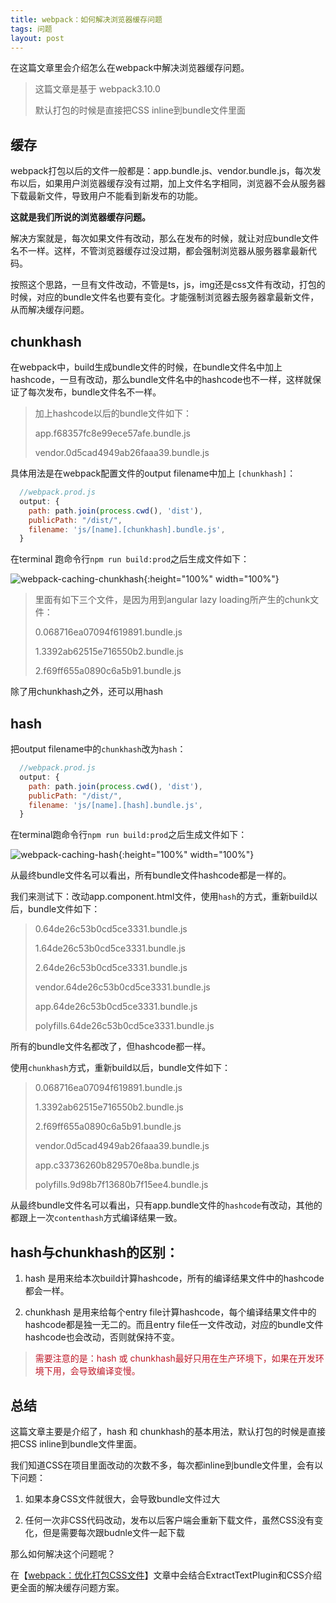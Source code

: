 ```yaml
---
title: webpack：如何解决浏览器缓存问题
tags: 问题
layout: post
---
```


在这篇文章里会介绍怎么在webpack中解决浏览器缓存问题。

<blockquote>
<p>
这篇文章是基于 webpack3.10.0
</p>
<p>
默认打包的时候是直接把CSS inline到bundle文件里面
</p>
</blockquote>

## 缓存
webpack打包以后的文件一般都是：app.bundle.js、vendor.bundle.js，每次发布以后，如果用户浏览器缓存没有过期，加上文件名字相同，浏览器不会从服务器下载最新文件，导致用户不能看到新发布的功能。

**这就是我们所说的浏览器缓存问题。**

解决方案就是，每次如果文件有改动，那么在发布的时候，就让对应bundle文件名不一样。这样，不管浏览器缓存过没过期，都会强制浏览器从服务器拿最新代码。


按照这个思路，一旦有文件改动，不管是ts，js，img还是css文件有改动，打包的时候，对应的bundle文件名也要有变化。才能强制浏览器去服务器拿最新文件，从而解决缓存问题。

## chunkhash

在webpack中，build生成bundle文件的时候，在bundle文件名中加上hashcode，一旦有改动，那么bundle文件名中的hashcode也不一样，这样就保证了每次发布，bundle文件名不一样。

<blockquote>
<p>
加上hashcode以后的bundle文件如下：
</p>
<p>
app.f68357fc8e99ece57afe.bundle.js
</p>
<p>
vendor.0d5cad4949ab26faaa39.bundle.js
</p>
</blockquote>

具体用法是在webpack配置文件的output filename中加上 ```[chunkhash]```：
```js
  //webpack.prod.js
  output: {
    path: path.join(process.cwd(), 'dist'),
    publicPath: "/dist/",
    filename: 'js/[name].[chunkhash].bundle.js',
  }
```


在terminal 跑命令行```npm run build:prod```之后生成文件如下：

![webpack-caching-chunkhash](https://limeii.github.io/assets/images/posts/webpack/webpack-caching-chunkhash.png){:height="100%" width="100%"}

<blockquote>
<p>
里面有如下三个文件，是因为用到angular lazy loading所产生的chunk文件：
</p>
<p>0.068716ea07094f619891.bundle.js</p>
<p>1.3392ab62515e716550b2.bundle.js</p>
<p>2.f69ff655a0890c6a5b91.bundle.js</p>
</blockquote>

除了用chunkhash之外，还可以用hash

## hash

把output filename中的```chunkhash```改为```hash```：
```js
  //webpack.prod.js
  output: {
    path: path.join(process.cwd(), 'dist'),
    publicPath: "/dist/",
    filename: 'js/[name].[hash].bundle.js',
  }
```
在terminal跑命令行```npm run build:prod```之后生成文件如下：

![webpack-caching-hash](https://limeii.github.io/assets/images/posts/webpack/webpack-caching-hash.png){:height="100%" width="100%"}

从最终bundle文件名可以看出，所有bundle文件hashcode都是一样的。


我们来测试下：改动app.component.html文件，使用```hash```的方式，重新build以后，bundle文件如下：

<blockquote>
   <p> 0.64de26c53b0cd5ce3331.bundle.js  </p> 
   <p> 1.64de26c53b0cd5ce3331.bundle.js  </p>  
   <p> 2.64de26c53b0cd5ce3331.bundle.js   </p> 
   <p> vendor.64de26c53b0cd5ce3331.bundle.js  </p> 
   <p> app.64de26c53b0cd5ce3331.bundle.js  </p> 
   <p> polyfills.64de26c53b0cd5ce3331.bundle.js  </p> 
</blockquote>
所有的bundle文件名都改了，但hashcode都一样。



使用```chunkhash```方式，重新build以后，bundle文件如下：

<blockquote>
<p>0.068716ea07094f619891.bundle.js</p> 
<p>1.3392ab62515e716550b2.bundle.js</p> 
<p>2.f69ff655a0890c6a5b91.bundle.js</p> 
<p>vendor.0d5cad4949ab26faaa39.bundle.js </p> 
<p>app.c33736260b829570e8ba.bundle.js </p> 
<p>polyfills.9d98b7f13680b7f15ee4.bundle.js </p> 
</blockquote>

从最终bundle文件名可以看出，只有app.bundle文件的```hashcode```有改动，其他的都跟上一次```contenthash```方式编译结果一致。

## hash与chunkhash的区别：

1. hash 是用来给本次build计算hashcode，所有的编译结果文件中的hashcode都会一样。

2. chunkhash 是用来给每个entry file计算hashcode，每个编译结果文件中的hashcode都是独一无二的。而且entry file任一文件改动，对应的bundle文件hashcode也会改动，否则就保持不变。

<blockquote>
<p><font color="#BF1827">
需要注意的是：hash 或 chunkhash最好只用在生产环境下，如果在开发环境下用，会导致编译变慢。
</font></p>
</blockquote>

## 总结

这篇文章主要是介绍了，hash 和 chunkhash的基本用法，默认打包的时候是直接把CSS inline到bundle文件里面。


我们知道CSS在项目里面改动的次数不多，每次都inline到bundle文件里，会有以下问题：

1.  如果本身CSS文件就很大，会导致bundle文件过大

2. 任何一次非CSS代码改动，发布以后客户端会重新下载文件，虽然CSS没有变化，但是需要每次跟budnle文件一起下载


那么如何解决这个问题呢？


在【[webpack：优化打包CSS文件](/2018/10/webpack-css-extract)】文章中会结合ExtractTextPlugin和CSS介绍更全面的解决缓存问题方案。